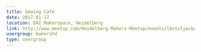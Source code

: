```yaml
---
title: Sewing Café
date: 2017-01-17
location: DAI Makerspace, Heidelberg
link: http://www.meetup.com/Heidelberg-Makers-Meetup/events/lkntvlywcbwb/
usergroup: makershd
type: usergroup
---
```

